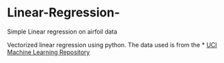 # Linear-Regression-
Simple Linear regression on airfoil data

Vectorized linear regression using python. The data used is from the * [UCI Machine Learning Repository](https://archive.ics.uci.edu/ml/datasets/Airfoil+Self-Noise)

